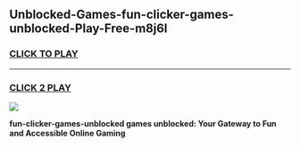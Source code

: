 
## Unblocked-Games-fun-clicker-games-unblocked-Play-Free-m8j6l
<h3>
<a href="https://premium76.site?title=fun-clicker-games-unblocked&ref=10A">CLICK TO PLAY</a></h3>
<hr>

<h3>
<a href="https://premium76.site?title=fun-clicker-games-unblocked&ref=10A">CLICK 2 PLAY</a>
  
</h3>

<a href="https://premium76.site?title=fun-clicker-games-unblocked&ref=10A"><img src="https://clearcache.store/games.png"></a>


**fun-clicker-games-unblocked games unblocked: Your Gateway to Fun and Accessible Online Gaming**
